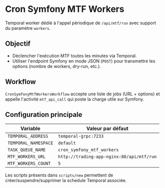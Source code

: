 # Cron Symfony MTF Workers

Temporal worker dédié à l'appel périodique de `/api/mtf/run` avec support du
paramètre `workers`.

## Objectif

- Déclencher l'exécution MTF toutes les minutes via Temporal.
- Utiliser l'endpoint Symfony en mode JSON (`POST`) pour transmettre les
  options (nombre de workers, dry-run, etc.).

## Workflow

`CronSymfonyMtfWorkersWorkflow` accepte une liste de jobs (URL + options) et
appelle l'activité `mtf_api_call` qui poste la charge utile sur Symfony.

## Configuration principale

| Variable                 | Valeur par défaut                            |
|--------------------------|----------------------------------------------|
| `TEMPORAL_ADDRESS`       | `temporal-grpc:7233`                              |
| `TEMPORAL_NAMESPACE`     | `default`                                    |
| `TASK_QUEUE_NAME`        | `cron_symfony_mtf_workers`                   |
| `MTF_WORKERS_URL`        | `http://trading-app-nginx:80/api/mtf/run`    |
| `MTF_WORKERS_COUNT`      | `5`                                          |

Les scripts présents dans `scripts/new` permettent de créer/suspendre/supprimer
la schedule Temporal associée.
